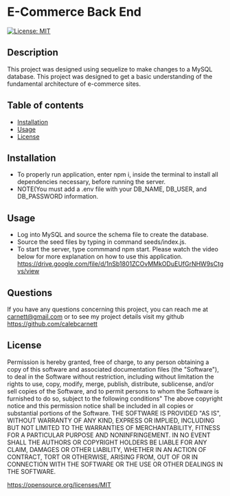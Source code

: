 # E-Commerce Back End
 [![License: MIT](https://img.shields.io/badge/License-MIT-yellow.svg)](https://opensource.org/licenses/MIT)
 ## Description
This project was designed using sequelize to make changes to a MySQL database. This project was designed to get a basic understanding of the fundamental architecture of e-commerce sites. 

 ## Table of contents
 - [Installation](#installation)
 - [Usage](#usage)
 - [License](#license)
 
 
 ## Installation
 * To properly run application, enter npm i, inside the terminal to install all dependencies necessary, before running the server. 
 * NOTE(You must add a .env file with your DB_NAME, DB_USER, and DB_PASSWORD information. 
  
 ## Usage
 * Log into MySQL and source the schema file to create the database. 
 * Source the seed files by typing in command seeds/index.js.
 * To start the server, type commmand npm start. 
Please watch the video below for more explanation on how to use this application.
https://drive.google.com/file/d/1nSb1801ZCOvMMkODuEUfGrNHW9sCtgvs/view

 ## Questions
 If you have any questions concerning this project, you can reach me at carnett@gmail.com or to see my project details visit my github https://github.com/calebcarnett 
  
 ## License
Permission is hereby granted, free of charge, to any person obtaining a copy of this software and associated documentation files (the "Software"), to deal in the Software without restriction, including without limitation the rights to use, copy, modify, merge, publish, distribute, sublicense, and/or sell copies of the Software, and to permit persons to whom the Software is furnished to do so, subject to the following conditions" The above copyright notice and this permission notice shall be included in all copies or substantial portions of the Software.
   THE SOFTWARE IS PROVIDED "AS IS", WITHOUT WARRANTY OF ANY KIND, EXPRESS OR IMPLIED, INCLUDING BUT NOT LIMITED TO THE WARRANTIES OF MERCHANTABILITY, FITNESS FOR A PARTICULAR PURPOSE AND NONINFRINGEMENT. IN NO EVENT SHALL THE AUTHORS OR COPYRIGHT HOLDERS BE LIABLE FOR ANY CLAIM, DAMAGES OR OTHER LIABILITY, WHETHER IN AN ACTION OF CONTRACT, TORT OR OTHERWISE, ARISING FROM, OUT OF OR IN CONNECTION WITH THE SOFTWARE OR THE USE OR OTHER DEALINGS IN THE SOFTWARE.

https://opensource.org/licenses/MIT
